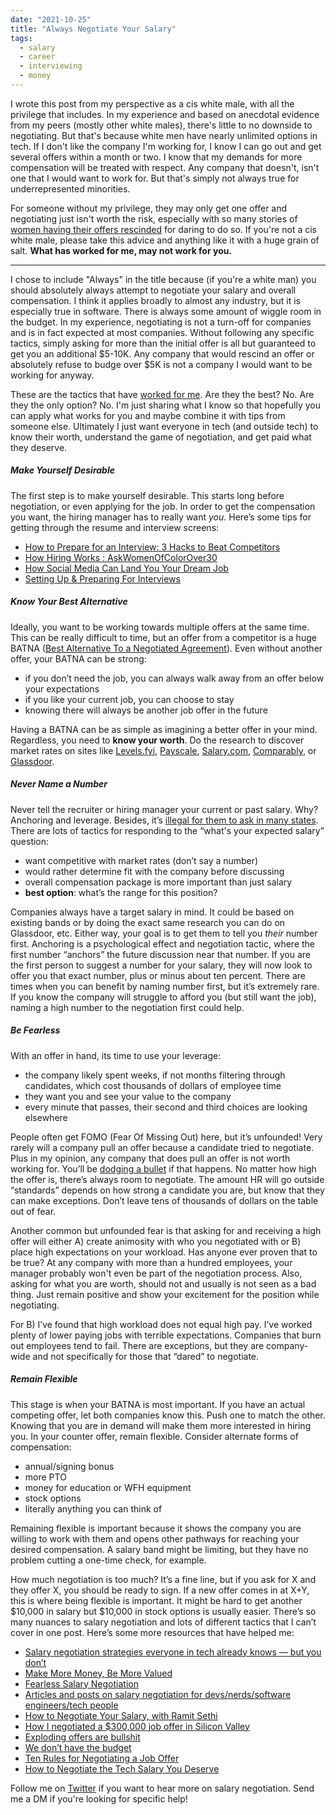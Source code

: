 ```yaml
---
date: "2021-10-25"
title: "Always Negotiate Your Salary"
tags:
  - salary
  - career
  - interviewing
  - money
---
```


I wrote this post from my perspective as a cis white male, with all the privilege that includes. In my experience and based on anecdotal evidence from my peers (mostly other white males), there's little to no downside to negotiating. But that's because white men have nearly unlimited options in tech. If I don't like the company I'm working for, I know I can go out and get several offers within a month or two. I know that my demands for more compensation will be treated with respect. Any company that doesn't, isn't one that I would want to work for. But that's simply not always true for underrepresented minorities.

For someone without my privilege, they may only get one offer and negotiating just isn't worth the risk, especially with so many stories of [women having their offers rescinded](https://twitter.com/RandallKanna/status/1459279851831975937) for daring to do so. If you're not a cis white male, please take this advice and anything like it with a huge grain of salt. **What has worked for me, may not work for you.**

---

I chose to include "Always" in the title because (if you're a white man) you should absolutely always attempt to negotiate your salary and overall compensation. I think it applies broadly to almost any industry, but it is especially true in software. There is always some amount of wiggle room in the budget. In my experience, negotiating is not a turn-off for companies and is in fact expected at most companies. Without following any specific tactics, simply asking for more than the initial offer is all but guaranteed to get you an additional $5-10K. Any company that would rescind an offer or absolutely refuse to budge over $5K is not a company I would want to be working for anyway.

These are the tactics that have [worked for me](/how-i-nearly-quadrupled-my-salary-in-one-year). Are they the best? No. Are they the only option? No. I'm just sharing what I know so that hopefully you can apply what works for you and maybe combine it with tips from someone else. Ultimately I just want everyone in tech (and outside tech) to know their worth, understand the game of negotiation, and get paid what they deserve.

##### Make Yourself Desirable

The first step is to make yourself desirable. This starts long before negotiation, or even applying for the job. In order to get the compensation you want, the hiring manager has to really want _you_. Here’s some tips for getting through the resume and interview screens:

- [How to Prepare for an Interview: 3 Hacks to Beat Competitors](https://t.co/9GdUBR85YX?amp=1)
- [How Hiring Works : AskWomenOfColorOver30](https://www.reddit.com/r/AskWomenOfColorOver30/comments/lb9fll/how_hiring_works/)
- [How Social Media Can Land You Your Dream Job](https://egghead.io/talks/egghead-how-social-media-can-land-you-your-dream-job)
- [Setting Up & Preparing For Interviews](https://www.poindexter.dev/poindexter-blog/prepare-for-interviews)

##### Know Your Best Alternative

Ideally, you want to be working towards multiple offers at the same time. This can be really difficult to time, but an offer from a competitor is a huge BATNA ([Best Alternative To a Negotiated Agreement](https://corporatefinanceinstitute.com/resources/knowledge/deals/what-is-batna/)). Even without another offer, your BATNA can be strong:

- if you don’t need the job, you can always walk away from an offer below your expectations
- if you like your current job, you can choose to stay
- knowing there will always be another job offer in the future

Having a BATNA can be as simple as imagining a better offer in your mind. Regardless, you need to **know your worth**. Do the research to discover market rates on sites like [Levels.fyi](https://levels.fyi), [Payscale](https://www.payscale.com/), [Salary.com](https://www.salary.com/), [Comparably](https://comparably.com), or [Glassdoor](https://glassdoor.com).

##### Never Name a Number

Never tell the recruiter or hiring manager your current or past salary. Why? Anchoring and leverage. Besides, it’s [illegal for them to ask in many states](https://www.hrdive.com/news/salary-history-ban-states-list/516662/). There are lots of tactics for responding to the “what's your expected salary” question:

- want competitive with market rates (don’t say a number)
- would rather determine fit with the company before discussing
- overall compensation package is more important than just salary
- **best option**: what’s the range for this position?

Companies always have a target salary in mind. It could be based on existing bands or by doing the exact same research you can do on Glassdoor, etc. Either way, your goal is to get them to tell you _their_ number first. Anchoring is a psychological effect and negotiation tactic, where the first number “anchors” the future discussion near that number. If you are the first person to suggest a number for your salary, they will now look to offer you that exact number, plus or minus about ten percent. There are times when you can benefit by naming number first, but it’s extremely rare. If you know the company will struggle to afford you (but still want the job), naming a high number to the negotiation first could help.

##### Be Fearless

With an offer in hand, its time to use your leverage:

- the company likely spent weeks, if not months filtering through candidates, which cost thousands of dollars of employee time
- they want you and see your value to the company
- every minute that passes, their second and third choices are looking elsewhere

People often get FOMO (Fear Of Missing Out) here, but it’s unfounded! Very rarely will a company pull an offer because a candidate tried to negotiate. Plus in my opinion, any company that does pull an offer is not worth working for. You’ll be [dodging a bullet](https://twitter.com/PilotSchenck/status/1374779418300841984) if that happens. No matter how high the offer is, there’s always room to negotiate. The amount HR will go outside “standards” depends on how strong a candidate you are, but know that they can make exceptions. Don’t leave tens of thousands of dollars on the table out of fear.

Another common but unfounded fear is that asking for and receiving a high offer will either A) create animosity with who you negotiated with or B) place high expectations on your workload. Has anyone ever proven that to be true? At any company with more than a hundred employees, your manager probably won't even be part of the negotiation process. Also, asking for what you are worth, should not and usually is not seen as a bad thing. Just remain positive and show your excitement for the position while negotiating.

For B) I’ve found that high workload does not equal high pay. I’ve worked plenty of lower paying jobs with terrible expectations. Companies that burn out employees tend to fail. There are exceptions, but they are company-wide and not specifically for those that “dared” to negotiate.

##### Remain Flexible

This stage is when your BATNA is most important. If you have an actual competing offer, let both companies know this. Push one to match the other. Knowing that you are in demand will make them more interested in hiring you. In your counter offer, remain flexible. Consider alternate forms of compensation:

- annual/signing bonus
- more PTO
- money for education or WFH equipment
- stock options
- literally anything you can think of

Remaining flexible is important because it shows the company you are willing to work with them and opens other pathways for reaching your desired compensation. A salary band might be limiting, but they have no problem cutting a one-time check, for example.

How much negotiation is too much? It’s a fine line, but if you ask for X and they offer X, you should be ready to sign. If a new offer comes in at X+Y, this is where being flexible is important. It might be hard to get another $10,000 in salary but $10,000 in stock options is usually easier. There’s so many nuances to salary negotiation and lots of different tactics that I can’t cover in one post. Here’s some more resources that have helped me:

- [Salary negotiation strategies everyone in tech already knows — but you don’t](https://candor.co/guides/salary-negotiation)
- [Make More Money, Be More Valued](https://www.kalzumeus.com/2012/01/23/salary-negotiation/)
- [Fearless Salary Negotiation](https://fearlesssalarynegotiation.com)
- [Articles and posts on salary negotiation for devs/nerds/software engineers/tech people](https://github.com/vlvagerviwager/salary-negotiation-tech)
- [How to Negotiate Your Salary, with Ramit Sethi](https://www.youtube.com/watch/XY5SeCl_8NE)
- [How I negotiated a $300,000 job offer in Silicon Valley](https://bayareabelletrist.medium.com/how-i-negotiated-a-software-engineer-offer-in-silicon-valley-f11590f5c656)
- [Exploding offers are bullshit](https://erikbern.com/2016/03/16/exploding-offers-are-bullshit.html)
- [We don’t have the budget](https://workchronicles.com/we-dont-have-the-budget/)
- [Ten Rules for Negotiating a Job Offer](https://haseebq.com/my-ten-rules-for-negotiating-a-job-offer/)
- [How to Negotiate the Tech Salary You Deserve](https://thenewstack.io/how-to-negotiate-the-tech-salary-you-deserve/)

Follow me on [Twitter](https://twitter.com/simpixelated) if you want to hear more on salary negotiation. Send me a DM if you're looking for specific help!
